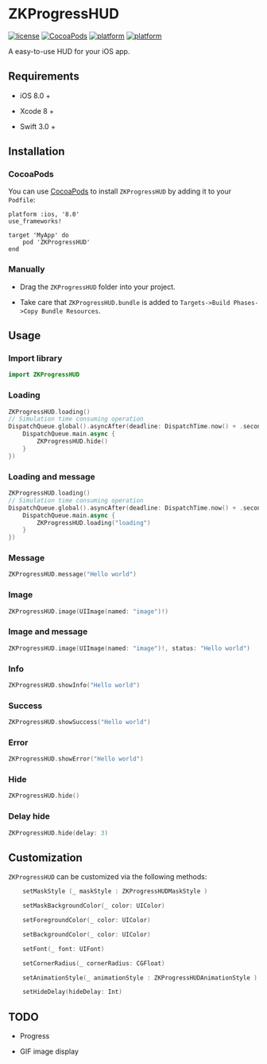 # ZKProgressHUD

[![license](https://img.shields.io/badge/license-MIT-brightgreen.svg)](https://github.com/WangWenzhuang/ZKProgressHUD)
[![CocoaPods](https://img.shields.io/badge/pod-v0.5-brightgreen.svg)](https://github.com/WangWenzhuang/ZKProgressHUD)
[![platform](https://img.shields.io/badge/platform-iOS-brightgreen.svg)](https://github.com/WangWenzhuang/ZKProgressHUD)
[![platform](https://img.shields.io/badge/contact-1020304029%40qq.com-brightgreen.svg)](https://github.com/WangWenzhuang/ZKProgressHUD)

A easy-to-use HUD for your iOS app.

## Requirements

* iOS 8.0 +

* Xcode 8 +

* Swift 3.0 +

## Installation

### CocoaPods

You can use [CocoaPods](http://cocoapods.org/) to install `ZKProgressHUD` by adding it to your `Podfile`:

```ogdl
platform :ios, '8.0'
use_frameworks!

target 'MyApp' do
    pod 'ZKProgressHUD'
end
```
### Manually

* Drag the `ZKProgressHUD` folder into your project.

* Take care that `ZKProgressHUD.bundle` is added to `Targets->Build Phases->Copy Bundle Resources`.

## Usage

### Import library

```swift
import ZKProgressHUD
```

### Loading

```swift
ZKProgressHUD.loading()
// Simulation time consuming operation
DispatchQueue.global().asyncAfter(deadline: DispatchTime.now() + .seconds(3), execute: {
    DispatchQueue.main.async {
        ZKProgressHUD.hide()
    }
})
```

### Loading and message

```swift
ZKProgressHUD.loading()
// Simulation time consuming operation
DispatchQueue.global().asyncAfter(deadline: DispatchTime.now() + .seconds(3), execute: {
    DispatchQueue.main.async {
        ZKProgressHUD.loading("loading")
    }
})
```

### Message

```swift
ZKProgressHUD.message("Hello world")
```

### Image

```swift
ZKProgressHUD.image(UIImage(named: "image")!)
```

### Image and message

```swift
ZKProgressHUD.image(UIImage(named: "image")!, status: "Hello world")
```

### Info

```swift
ZKProgressHUD.showInfo("Hello world")
```

### Success

```swift
ZKProgressHUD.showSuccess("Hello world")
```

### Error

```swift
ZKProgressHUD.showError("Hello world")
```

### Hide

```swift
ZKProgressHUD.hide()
```

### Delay hide

```swift
ZKProgressHUD.hide(delay: 3)
```

## Customization

`ZKProgressHUD` can be customized via the following methods:

```swift
    setMaskStyle (_ maskStyle : ZKProgressHUDMaskStyle )

    setMaskBackgroundColor(_ color: UIColor)

    setForegroundColor(_ color: UIColor)

    setBackgroundColor(_ color: UIColor)

    setFont(_ font: UIFont)

    setCornerRadius(_ cornerRadius: CGFloat)

    setAnimationStyle(_ animationStyle : ZKProgressHUDAnimationStyle )

    setHideDelay(hideDelay: Int)
```

## TODO

* Progress

* GIF image display
